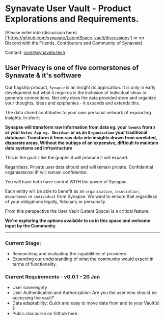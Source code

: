 # Synavate User Vault - Product Explorations and Requirements.

[Please enter into (discussion here)['https://github.com/synavate/LatentSpace-vault/discussions') or on Discord with the Friends, Contributors and Community of Synavate]

Contact: core@synavate.tech

## User Privacy is one of five cornerstones of Synavate & it's software

Our flagship product, `Synapse` is an insight ric application. It is only in early development but what it requires is the inclusion of individual ideas to generate connections. Not only does the data provided store and organize your thoughts, ideas and epiphanies - it expands and extends this.

The data stored contributes to your own personal network of expanding insights. In short:

**Synapse will transform raw information from data eg. your `tweets` from `X` or your `Notes App eg. Obsidian` or as an `Organization` your traditional database. Transform it from raw data into insights drawn from unrelated, disparate areas. Without the outlays of an expensive, difficult to maintain data systems and infrastructure**

This is the goal. Like the graphs it will produce it will expand.

Regardless, 
Private user data should and will remain private.
Confidential organisational IP will remain confidential.

You will have both have control WITH the power of Synapse.


Each entity will be able to benefit as an `organisation`, `association`, `department` or `individual` from Synapse. We want to ensure that regardless of your obligations legally, fidicuary or personally.

From this perspective the User Vault (Latent Space) is a critical feature.

**We're exploring the options available to us in this space and welcome input by the Community**

-----------------------------

### Current Stage:

- Researching and evaluating the capabilities of providers.
- Expanding our understanding of what the community would expect in terms of functionality.

### Current Requirements - v0.0.1 - 20 Jan

- User sovereignty 
- User Authentication and Authorization: Are you the user who should be accessing the vault?
- Data adaptability: Quick and easy to move data from and to your Vault(s) ?
- Public discourse on Github here: